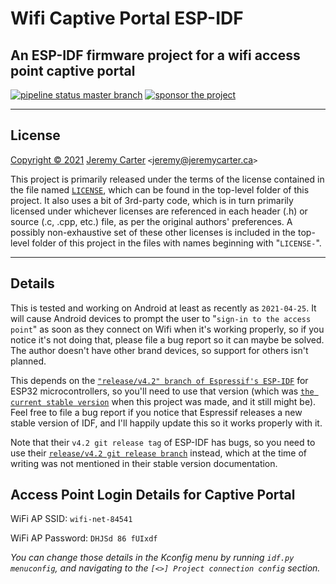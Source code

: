 # Wifi Captive Portal ESP-IDF

## An ESP-IDF firmware project for a wifi access point captive portal

[![pipeline status master branch](https://gitlab.com/defcronyke/wifi-captive-portal-esp-idf/badges/master/pipeline.svg)](https://gitlab.com/defcronyke/wifi-captive-portal-esp-idf/-/pipelines) [![sponsor the project](https://img.shields.io/static/v1?label=Sponsor&message=%E2%9D%A4&logo=GitHub&link=https://github.com/sponsors/defcronyke)](https://github.com/sponsors/defcronyke)

---

## License

[Copyright © 2021](https://defcronyke.gitlab.io/epaper-idf/jeremy-profile-paint-bw.png) [Jeremy Carter](https://eternalvoid.net) `<`[jeremy@jeremycarter.ca](mailto:Jeremy%20Carter%20<jeremy@jeremycarter.ca>?subject=wifi-captive-portal-esp-idf)`>`

This project is primarily released under the terms of the license contained in the file named [`LICENSE`](https://gitlab.com/defcronyke/wifi-captive-portal-esp-idf/-/blob/master/LICENSE), which can be found in the top-level folder of this project. It also uses a bit of 3rd-party code, which is in turn primarily licensed under whichever licenses are referenced in each header (.h) or source (.c, .cpp, etc.) file, as per the original authors' preferences. A possibly non-exhaustive set of these other licenses is included in the top-level folder of this project in the files with names beginning with "`LICENSE-`".

---

## Details

This is tested and working on Android at least as recently as `2021-04-25`. It will cause Android devices to prompt the user to "`sign-in to the access point`" as soon as they connect on Wifi when it's working properly, so if you notice it's not doing that, please file a bug report so it can maybe be solved. The author doesn't have other brand devices, so support for others isn't planned.

This depends on the [`"release/v4.2" branch of Espressif's ESP-IDF`](https://github.com/espressif/esp-idf/tree/release/v4.2) for ESP32 microcontrollers, so you'll need to use that version (which was [`the current stable version`](https://docs.espressif.com/projects/esp-idf/en/stable/esp32/) when this project was made, and it still might be). Feel free to file a bug report if you notice that Espressif releases a new stable version of IDF, and I'll happily update this so it works properly with it.

Note that their `v4.2 git release tag` of ESP-IDF has bugs, so you need to use their [`release/v4.2 git release branch`](https://github.com/espressif/esp-idf/tree/release/v4.2) instead, which at the time of writing was not mentioned in their stable version documentation.

## Access Point Login Details for Captive Portal

WiFi AP SSID: `wifi-net-84541`

WiFi AP Password: `DHJSd 86 fUIxdf`

_You can change those details in the Kconfig menu by running `idf.py menuconfig`,
and navigating to the `[<>] Project connection config` section._

